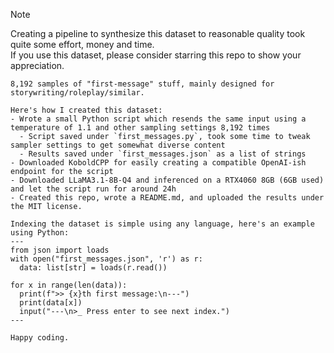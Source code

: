 > [!NOTE]
> Creating a pipeline to synthesize this dataset to reasonable quality took quite some effort, money and time.  
> If you use this dataset, please consider starring this repo to show your appreciation.

```
8,192 samples of "first-message" stuff, mainly designed for storywriting/roleplay/similar.

Here's how I created this dataset:
- Wrote a small Python script which resends the same input using a temperature of 1.1 and other sampling settings 8,192 times
  - Script saved under `first_messages.py`, took some time to tweak sampler settings to get somewhat diverse content
  - Results saved under `first_messages.json` as a list of strings
- Downloaded KoboldCPP for easily creating a compatible OpenAI-ish endpoint for the script
- Downloaded LLaMA3.1-8B-Q4 and inferenced on a RTX4060 8GB (6GB used) and let the script run for around 24h
- Created this repo, wrote a README.md, and uploaded the results under the MIT license.

Indexing the dataset is simple using any language, here's an example using Python:
---
from json import loads
with open("first_messages.json", 'r') as r:
  data: list[str] = loads(r.read())

for x in range(len(data)):
  print(f">> {x}th first message:\n---")
  print(data[x])
  input("---\n>_ Press enter to see next index.")
---

Happy coding.
```
